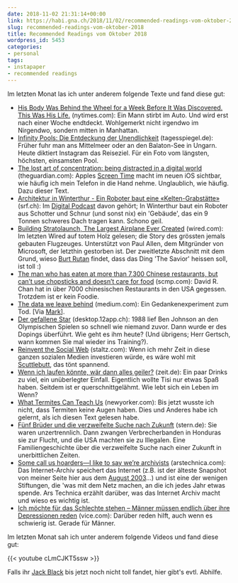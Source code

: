 ```yaml
---
date: 2018-11-02 21:31:14+00:00
link: https://habi.gna.ch/2018/11/02/recommended-readings-vom-oktober-2018/
slug: recommended-readings-vom-oktober-2018
title: Recommended Readings vom Oktober 2018
wordpress_id: 5453
categories:
- personal
tags:
- instapaper
- recommended readings
---
```


Im letzten Monat las ich unter anderem folgende Texte und fand diese gut:

* [His Body Was Behind the Wheel for a Week Before It Was Discovered. This Was His Life.](https://www.nytimes.com/2018/10/23/nyregion/man-found-dead-in-car-new-york.html) (nytimes.com): Ein Mann stirbt im Auto. Und wird erst nach einer Woche endtdeckt. Wohlgemerkt nicht irgendwo im Nirgendwo, sondern mitten in Manhattan.
* [Infinity Pools: Die Entdeckung der Unendlichkeit](https://www.tagesspiegel.de/weltspiegel/sonntag/infinity-pools-die-entdeckung-der-unendlichkeit/23170304.html) (tagesspiegel.de): Früher fuhr man ans Mittelmeer oder an den Balaton-See in Ungarn. Heute diktiert Instagram das Reiseziel. Für ein Foto vom längsten, höchsten, einsamsten Pool.
* [The lost art of concentration: being distracted in a digital world](https://www.theguardian.com/lifeandstyle/2018/oct/14/the-lost-art-of-concentration-being-distracted-in-a-digital-world) (theguardian.com): Apples [Screen Time](https://support.apple.com/en-us/HT208982) macht im neuen iOS sichtbar, wie häufig ich mein Telefon in die Hand nehme. Unglaublich, wie häufig. Dazu dieser Text.
* [Architektur in Winterthur - Ein Roboter baut eine «Kelten-Grabstätte»](https://www.srf.ch/news/panorama/architektur-in-winterthur-ein-roboter-baut-eine-kelten-grabstaette) (srf.ch): Im [Digital Podcast](https://overcast.fm/itunes166411698/digital-podcast) davon gehört; In Winterthur baut ein Roboter aus Schotter und Schnur (und sonst nix) ein 'Gebäude', das ein 9 Tonnen schweres Dach tragen kann. Schono geil.
* [Building Stratolaunch, The Largest Airplane Ever Created](https://www.wired.com/story/stratolaunch-airplane-burt-rutan-paul-allen/) (wired.com): Im letzten Wired auf totem Holz gelesen; die Story des grössten jemals gebauten Flugzeuges. Unterstützt von Paul Allen, dem Mitgründer von Microsoft, der letzthin gestorben ist. Der zweitletzte Abschnitt mit dem Grund, wieso [Burt Rutan](https://en.wikipedia.org/wiki/Burt_Rutan) findet, dass das Ding 'The Savior' heissen soll, ist toll :)
* [The man who has eaten at more than 7,300 Chinese restaurants, but can’t use chopsticks and doesn’t care for food](https://www.scmp.com/magazines/post-magazine/long-reads/article/2169154/man-who-has-eaten-more-7300-chinese-restaurants) (scmp.com): David R. Chan hat in über 7000 chinesischen Restaurants in den USA gegessen. Trotzdem ist er kein Foodie.
* [The data we leave behind](https://medium.com/@zellersamuel/the-data-we-leave-behind-a7350e81ef6c) (medium.com): Ein Gedankenexperiment zum Tod. [Via [Mark](https://permanenttourist.ch/2018/10/the-data-we-leave-behind/)].
* [Der gefallene Star](https://desktop.12app.ch/articles/13263553) (desktop.12app.ch): 1988 lief Ben Johnson an den Olympischen Spielen so schnell wie niemand zuvor. Dann wurde er des Dopings überführt. Wie geht es ihm heute? (Und übrigens; Herr Gertsch, wann kommen Sie mal wieder ins Training?).
* [Reinvent the Social Web](https://staltz.com/reinvent-the-social-web.html) (staltz.com): Wenn ich mehr Zeit in diese ganzen sozialen Medien investieren würde, es wäre wohl mit [Scuttlebutt](https://www.scuttlebutt.nz/), das tönt spannend.
* [Wenn ich laufen könnte, wär dann alles geiler?](https://www.zeit.de/campus/2018-08/querschnittlaehmung-behinderung-rollstuhl-leben-glueck/komplettansicht) (zeit.de): Ein paar Drinks zu viel, ein unüberlegter Einfall. Eigentlich wollte Tisi nur etwas Spaß haben. Seitdem ist er querschnittgelähmt. Wie lebt sich ein Leben im Wenn?
* [What Termites Can Teach Us](https://www.newyorker.com/magazine/2018/09/17/what-termites-can-teach-us) (newyorker.com): Bis jetzt wusste ich nicht, dass Termiten keine Augen haben. Dies und Anderes habe ich gelernt, als ich diesen Text gelesen habe.
* [Fünf Brüder und die verzweifelte Suche nach Zukunft](https://www.stern.de/panorama/weltgeschehen/honduras--fuenf-brueder-und-die-verzweifelte-suche-nach-zukunft-8365866.html) (stern.de): Sie waren unzertrennlich. Dann zwangen Verbrecherbanden in Honduras sie zur Flucht, und die USA machten sie zu Illegalen. Eine Familiengeschichte über die verzweifelte Suche nach einer Zukunft in unerbittlichen Zeiten. 
* [Some call us hoarders—I like to say we’re archivists](https://arstechnica.com/gaming/2018/10/the-internets-keepers-some-call-us-hoarders-i-like-to-say-were-archivists/) (arstechnica.com): Das Internet-Archiv speichert das Internet (z.B. ist der älteste Snapshot von meiner Seite hier aus dem [August 2003](https://web.archive.org/web/20030810003530/https://habi.gna.ch:80/)...) und ist eine der wenigen Stiftungen, die 'was mit dem Netz machen, an die ich jedes Jahr etwas spende. Ars Technica erzählt darüber, was das Internet Archiv macht und wieso es wichtig ist.
* [Ich möchte für das Schlechte stehen – Männer müssen endlich über ihre Depressionen reden](https://www.vice.com/de_at/article/vbj8y8/ich-mochte-fur-das-schlechte-stehen-manner-mussen-endlich-uber-ihre-depressionen-reden) (vice.com): Darüber reden hilft, auch wenn es schwierig ist. Gerade für Männer.

Im letzten Monat sah ich unter anderem folgende Videos und fand diese gut:

{{< youtube cLmCJKT5ssw >}}

Falls ihr [Jack Black](https://en.wikipedia.org/wiki/Jack_Black) bis jetzt noch nicht toll fandet, hier gibt's evtl. Abhilfe.
